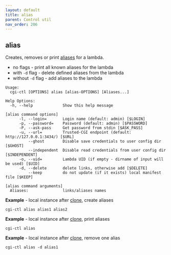 ```yaml
---
layout: default
title: alias
parent: Control util
nav_order: 206
---
```


## alias

Creates, removes or print [aliases](../../usage/aliases) for a lambda.

* no flags - print all known aliases for the lambda
* with `-d` flag - delete defined aliases from the lambda
* without `-d` flag - add aliases to the lambda

```
Usage:
  cgi-ctl [OPTIONS] alias [alias-OPTIONS] [Aliases...]

Help Options:
  -h, --help             Show this help message

[alias command options]
      -l, --login=       Login name (default: admin) [$LOGIN]
      -p, --password=    Password (default: admin) [$PASSWORD]
      -P, --ask-pass     Get password from stdin [$ASK_PASS]
      -u, --url=         Trusted-CGI endpoint (default: http://127.0.0.1:3434/) [$URL]
          --ghost        Disable save credentials to user config dir [$GHOST]
          --independent  Disable read credentials from user config dir [$INDEPENDENT]
      -o, --uid=         Lambda UID (if empty - dirname of input will be used) [$UID]
      -d, --delete       delete links, otherwise add [$DELETE]
          --keep         do not update (if it exists) local manifest file [$KEEP]

[alias command arguments]
  Aliases:               links/aliases names
```

**Example** - local instance after [clone](../clone), create aliases

```
cgi-ctl alias alias1 alias2
```

**Example** - local instance after [clone](../clone), print aliases

```
cgi-ctl alias
```


**Example** - local instance after [clone](../clone), remove one alias

```
cgi-ctl alias -d alias1
```